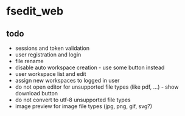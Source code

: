 # fsedit_web

## todo

- sessions and token validation
- user registration and login
- file rename
- disable auto workspace creation - use some button instead
- user workspace list and edit
- assign new workspaces to logged in user
- do not open editor for unsupported file types (like pdf, ...) - show download button
- do not convert to utf-8 unsupported file types
- image preview for image file types (jpg, png, gif, svg?)
